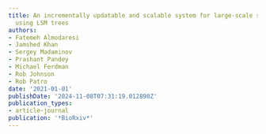 ```yaml
---
title: An incrementally updatable and scalable system for large-scale sequence search
  using LSM trees
authors:
- Fatemeh Almodaresi
- Jamshed Khan
- Sergey Madaminov
- Prashant Pandey
- Michael Ferdman
- Rob Johnson
- Rob Patro
date: '2021-01-01'
publishDate: '2024-11-08T07:31:19.012890Z'
publication_types:
- article-journal
publication: '*BioRxiv*'
---
```

